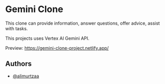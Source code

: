 
# Gemini Clone
This clone can provide information, answer questions, offer advice, assist with tasks.

This projects uses Vertex AI Gemini API.

Preview: https://gemini-clone-project.netlify.app/

## Authors

- [@alimurtzaa](https://github.com/alimurtzaa)

